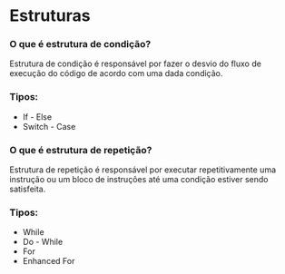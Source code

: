 # Estruturas

### O que é estrutura de condição?

Estrutura de condição é responsável por fazer o desvio do fluxo de execução do código de acordo com uma dada condição.

### Tipos:

- If - Else
- Switch - Case

### O que é estrutura de repetição?

Estrutura de repetição é responsável por executar repetitivamente uma instrução ou um bloco de instruções até uma condição estiver sendo satisfeita.

### Tipos:

- While
- Do - While
- For
- Enhanced For